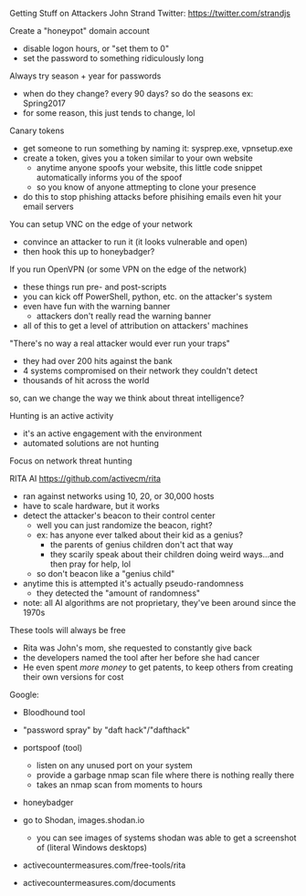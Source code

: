 Getting Stuff on Attackers
John Strand
Twitter: https://twitter.com/strandjs


Create a "honeypot" domain account
- disable logon hours, or "set them to 0"
- set the password to something ridiculously long


Always try season + year for passwords
- when do they change? every 90 days? so do the seasons
ex: Spring2017
- for some reason, this just tends to change, lol

Canary tokens
- get someone to run something by naming it: sysprep.exe, vpnsetup.exe
- create a token, gives you a token similar to your own website
	- anytime anyone spoofs your website, this little code snippet automatically informs you of the spoof
	- so you know of anyone attmepting to clone your presence
- do this to stop phishing attacks before phisihing emails even hit your email servers

You can setup VNC on the edge of your network
- convince an attacker to run it (it looks vulnerable and open)
- then hook this up to honeybadger?

If you run OpenVPN (or some VPN on the edge of the network)
- these things run pre- and post-scripts
- you can kick off PowerShell, python, etc. on the attacker's system
- even have fun with the warning banner
	- attackers don't really read the warning banner
- all of this to get a level of attribution on attackers' machines


"There's no way a real attacker would ever run your traps"
- they had over 200 hits against the bank
- 4 systems compromised on their network they couldn't detect
- thousands of hit across the world

so, can we change the way we think about threat intelligence?

Hunting is an active activity
- it's an active engagement with the environment
- automated solutions are not hunting

Focus on network threat hunting

RITA AI
https://github.com/activecm/rita
- ran against networks using 10, 20, or 30,000 hosts
- have to scale hardware, but it works
- detect the attacker's beacon to their control center
	- well you can just randomize the beacon, right?
	- ex: has anyone ever talked about their kid as a genius?
		- the parents of genius children don't act that way
		- they scarily speak about their children doing weird ways...and then pray for help, lol
	- so don't beacon like a "genius child"
- anytime this is attempted it's actually pseudo-randomness
	- they detected the "amount of randomness"
- note: all AI algorithms are not proprietary, they've been around since the 1970s

These tools will always be free
- Rita was John's mom, she requested to constantly give back
- the developers named the tool after her before she had cancer
- He even spent *more money* to get patents, to keep others from creating their own versions for cost


Google:
- Bloodhound tool
- "password spray" by "daft hack"/"dafthack"
- portspoof (tool)
	- listen on any unused port on your system
	- provide a garbage nmap scan file where there is nothing really there
	- takes an nmap scan from moments to hours
- honeybadger
- go to Shodan, images.shodan.io
	- you can see images of systems shodan was able to get a screenshot of (literal Windows desktops)

- activecountermeasures.com/free-tools/rita
- activecountermeasures.com/documents
